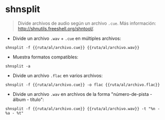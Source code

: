 # shnsplit

> Divide archivos de audio según un archivo `.cue`.
> Más información: <http://shnutils.freeshell.org/shntool/>.

- Divide un archivo `.wav` + `.cue` en múltiples archivos:

`shnsplit -f {{ruta/al/archivo.cue}} {{ruta/al/archivo.wav}}`

- Muestra formatos compatibles:

`shnsplit -a`

- Divide un archivo `.flac` en varios archivos:

`shnsplit -f {{ruta/al/archivo.cue}} -o flac {{ruta/al/archivo.flac}}`

- Divide un archivo `.wav` en archivos de la forma "número-de-pista - álbum - título":

`shnsplit -f {{ruta/al/archivo.cue}} {{ruta/al/archivo.wav}} -t "%n - %a - %t"`

